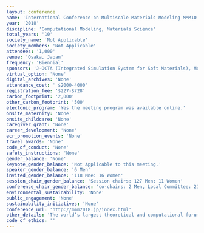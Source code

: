 ```yaml
---
layout: conference 
name: 'International Conference on Multiscale Materials Modeling MMM10'
year: '2018'
discipline: 'Computational Modeling, Materials Science'
total_years: '10'
society_name: 'Not Applicable'
society_members: 'Not Applicable'
attendees: '1,000'
venue: 'Osaka, Japan'
frequency: 'Biennial'
sponsors: 'J-OCTA (Integrated Simulation System for Soft Materials), Modeling and Simulation in Materials Sceince and Engineering, BIOVIA, HPCTECH, Real Computing Inc, Springer Nature'
virtual_option: 'None'
digital_archives: 'None'
attendance_cost: ' $2000-4000'
registration_fee: '$227-$728'
carbon_footprint: '2,000'
other_carbon_footprint: '500'
electonic_program: 'Yes the meeting program was available online.'
onsite_maternity: 'None'
onsite_childcare: 'None'
caregiver_grant: 'None'
career_development: 'None'
ecr_promotion_events: 'None'
travel_awards: 'None'
code_of_conduct: 'None'
safety_instructions: 'None'
gender_balance: 'None'
keynote_gender_balance: 'Not Applicable to this meeting.'
speaker_gender_balance: '6 Men'
invited_gender_balance: '118 Mne: 16 Women'
session_chair_gender_balance: 'Session chairs: 127 Men: 11 Women'
conference_chair_gender_balance: 'co-chairs: 2 Men, Local Committee: 21 Men: 1 Woman'
environmental_sustainability: 'None'
public_engagement: 'None'
sustainability_initiatives: 'None'
conference_url: 'http://mmm2018.jp/index.html'
other_details: 'The world’s largest theoretical and computational forum on multiscale materials modeling'
code_of_ethics: ''
---
```

